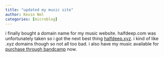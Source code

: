 ```yaml
---
title: "updated my music site"
author: Kevin Nel
categories: [microblog]
---
```


i finally bought a domain name for my music website.
halfdeep.com was unfortunately taken so i got the next best thing [halfdeep.xyz](https://halfdeep.xyz).
i kind of like .xyz domains though so not all too bad.
i also have my music available for [purchase through bandcamp](https://halfdeep.bandcamp.com/album/lunar) now.
